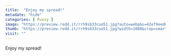 ```yaml
---
title:  "Enjoy my spread!"
metadate: "hide"
categories: [ Pussy ]
image: "https://preview.redd.it/rrh9sb33cuo51.jpg?auto=webp&s=42ef9eed6995b8983622517a02a30ddfacab2115"
thumb: "https://preview.redd.it/rrh9sb33cuo51.jpg?width=1080&crop=smart&auto=webp&s=5e61b677c90286d51bcb24306dd4fe1c5ef556b3"
visit: ""
---
```

Enjoy my spread!
